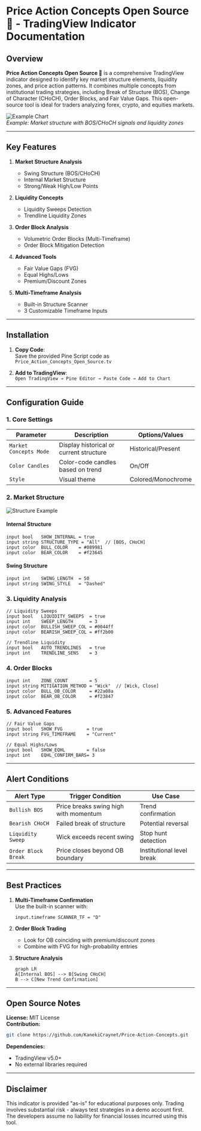 # Price Action Concepts Open Source 🎴 - TradingView Indicator Documentation

## Overview
**Price Action Concepts Open Source 🎴** is a comprehensive TradingView indicator designed to identify key market structure elements, liquidity zones, and price action patterns. It combines multiple concepts from institutional trading strategies, including Break of Structure (BOS), Change of Character (CHoCH), Order Blocks, and Fair Value Gaps. This open-source tool is ideal for traders analyzing forex, crypto, and equities markets.

![Example Chart](https://via.placeholder.com/800x400?text=Price+Action+Concepts+Example)  
*Example: Market structure with BOS/CHoCH signals and liquidity zones*

---

## Key Features
1. **Market Structure Analysis**
   - Swing Structure (BOS/CHoCH)
   - Internal Market Structure
   - Strong/Weak High/Low Points

2. **Liquidity Concepts**
   - Liquidity Sweeps Detection
   - Trendline Liquidity Zones

3. **Order Block Analysis**
   - Volumetric Order Blocks (Multi-Timeframe)
   - Order Block Mitigation Detection

4. **Advanced Tools**
   - Fair Value Gaps (FVG)
   - Equal Highs/Lows
   - Premium/Discount Zones

5. **Multi-Timeframe Analysis**
   - Built-in Structure Scanner
   - 3 Customizable Timeframe Inputs

---

## Installation
1. **Copy Code**:  
   Save the provided Pine Script code as `Price_Action_Concepts_Open_Source.tv`
   
2. **Add to TradingView**:  
   `Open TradingView → Pine Editor → Paste Code → Add to Chart`

---

## Configuration Guide

### 1. Core Settings
| Parameter | Description | Options/Values |
|-----------|-------------|----------------|
| `Market Concepts Mode` | Display historical or current structure | Historical/Present |
| `Color Candles` | Color-code candles based on trend | On/Off |
| `Style` | Visual theme | Colored/Monochrome |

### 2. Market Structure
![Structure Example](https://via.placeholder.com/600x300?text=BOS+CHoCH+Example)

#### Internal Structure
```pine
input bool   SHOW_INTERNAL = true
input string STRUCTURE_TYPE = "All"  // [BOS, CHoCH]
input color  BULL_COLOR    = #089981
input color  BEAR_COLOR    = #f23645
```

#### Swing Structure
```pine
input int    SWING_LENGTH  = 50
input string SWING_STYLE   = "Dashed"
```

### 3. Liquidity Analysis
```pine
// Liquidity Sweeps
input bool   LIQUIDITY_SWEEPS  = true
input int    SWEEP_LENGTH      = 3
input color  BULLISH_SWEEP_COL = #0044ff
input color  BEARISH_SWEEP_COL = #ff2b00

// Trendline Liquidity
input bool   AUTO_TRENDLINES   = true
input int    TRENDLINE_SENS    = 3
```

### 4. Order Blocks
```pine
input int    ZONE_COUNT        = 5
input string MITIGATION_METHOD = "Wick"  // [Wick, Close]
input color  BULL_OB_COLOR     = #22a08a
input color  BEAR_OB_COLOR     = #f23847
```

### 5. Advanced Features
```pine
// Fair Value Gaps
input bool   SHOW_FVG         = true
input string FVG_TIMEFRAME    = "Current"

// Equal Highs/Lows
input bool   SHOW_EQHL        = false
input int    EQHL_CONFIRM_BARS= 3
```

---

## Alert Conditions
| Alert Type | Trigger Condition | Use Case |
|------------|-------------------|----------|
| `Bullish BOS` | Price breaks swing high with momentum | Trend confirmation |
| `Bearish CHoCH` | Failed break of structure | Potential reversal |
| `Liquidity Sweep` | Wick exceeds recent swing | Stop hunt detection |
| `Order Block Break` | Price closes beyond OB boundary | Institutional level break |

---

## Best Practices
1. **Multi-Timeframe Confirmation**  
   Use the built-in scanner with:
   ```pine
   input.timeframe SCANNER_TF = "D"
   ```
   
2. **Order Block Trading**  
   - Look for OB coinciding with premium/discount zones
   - Combine with FVG for high-probability entries

3. **Structure Analysis**  
   ```mermaid
   graph LR
   A[Internal BOS] --> B[Swing CHoCH]
   B --> C[New Trend Confirmation]
   ```

---

## Open Source Notes
**License:** MIT License  
**Contribution:**  
```bash
git clone https://github.com/KanekiCraynet/Price-Action-Concepts.git
```
**Dependencies:**  
- TradingView v5.0+
- No external libraries required

---

## Disclaimer
This indicator is provided "as-is" for educational purposes only. Trading involves substantial risk - always test strategies in a demo account first. The developers assume no liability for financial losses incurred using this tool.
